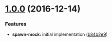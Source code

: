 <a name="1.0.0"></a>
# [1.0.0](https://github.com/TylorS/spawn-mock/compare/b84b2e9...v1.0.0) (2016-12-14)


### Features

* **spawn-mock:** initial implementation ([b84b2e9](https://github.com/TylorS/spawn-mock/commit/b84b2e9))



